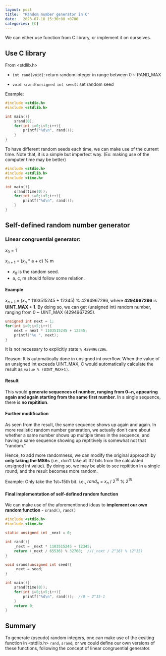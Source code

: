 ```yaml
---
layout: post
title:  "Random number generator in C"
date:   2023-07-10 15:30:00 +0700
categories: [C]
---
```


We can either use function from C library, or implement it on ourselves.

## Use C library

From <stdlib.h>

* `int rand(void)`: return random integer in range between 0 ~ RAND_MAX

* `void srand(unsigned int seed)`: set random seed


Example:

``` c
#include <stdio.h>
#include <stdlib.h>

int main(){
    srand(0);
    for(int i=0;i<5;i++){
        printf("%d\n", rand());
    }
}
```


To have different random seeds each time, we can make use of the current time. Note that, it is a simple but imperfect way. (Ex: making use of the computer time may be better)

``` c
#include <stdio.h>
#include <stdlib.h>
#include <time.h>

int main(){
    srand(time(0));
    for(int i=0;i<5;i++){
        printf("%d\n", rand());
    }
}
```

## Self-defined random number generator

### Linear congruential generator:

$x_0$ = 1

$x_{n+1}$ = ($x_{n}$ * a + c) % m

* $x_0$ is the random seed.
* a, c, m should follow some relation.


#### Example

$x_{n+1}$ = ($x_{n}$ * 1103515245 + 12345) % 4294967296, where **4294967296** is **UINT_MAX + 1**.
By doing so, we can get (unsigned int) random number, ranging from 0 ~ UINT_MAX (4294967295).

```c
unsigned int next = 1;
for(int i=0;i<5;i++){
    next = next * 1103515245 + 12345;
    printf("%u ", next);
}
```

It is not necessary to explicitly state `% 4294967296`. 

Reason: It is automatically done in unsigned int overflow. When the value of an unsigned int exceeds UINT_MAX, C would automatically calculate the result as `value % (UINT_MAX+1)`.

#### Result

This would **generate sequences of number, ranging from 0~n, appearing again and again starting from the same first number**. In a single sequence, there is **no repitition**.


#### Further modification

As seen from the result, the same sequence shows up again and again. In more realistic random number generation, we actually don't care about whether a same number shows up multiple times in the sequence, and having a same sequence showing up reptitively is somewhat not that "random."

Hence, to add more randomness, we can modify the original approach by **only taking the MSBs** (i.e., don't take all 32 bits from the calculated unsigned int value). By doing so, we may be able to see repitition in a single round, and the result becomes more random.

Example:
Only take the 1st~15th bit.
i.e., $rand_n$ = $x_n$ / $2^{16}$ % $2^{15}$


#### Final implementation of self-defined random function

We can make use of the aforementioned ideas to **implement our own random function** - `srand()`, `rand()`

```c
#include <stdio.h>
#include <time.h>

static unsigned int _next = 0;

int rand(){
    _next = _next * 1103515245 + 12345;
    return (_next / 65536) % 32768;  //(_next / 2^16) % (2^15)
}

void srand(unsigned int seed){
    _next = seed;    
}

int main(){
    srand(time(0));
    for(int i=0;i<5;i++){
        printf("%d\n", rand());  //0 ~ 2^15-1
    }
    return 0;
}
```

## Summary

To generate (pseudo) random integers, one can make use of the exsiting function in <stdlib.h> `rand`, `srand`, or we could define our own versions of these functions, following the concept of linear congruential generator.

